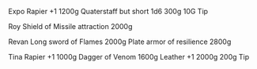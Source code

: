 Expo
Rapier +1 1200g
Quaterstaff but short 1d6 300g
10G Tip

Roy
Shield of Missile attraction 2000g

Revan
Long sword of Flames 2000g
Plate armor of resilience 2800g

Tina
Rapier +1 1000g
Dagger of Venom 1600g
Leather +1 2000g 
200g Tip







